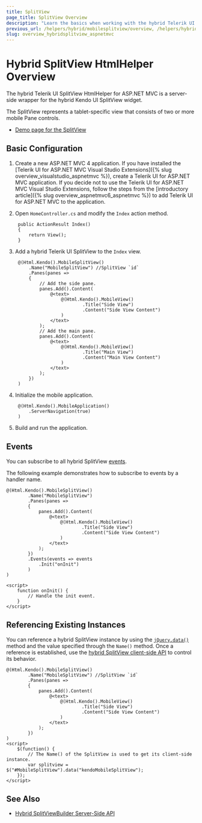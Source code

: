 ```yaml
---
title: SplitView
page_title: SplitView Overview
description: "Learn the basics when working with the hybrid Telerik UI SplitView HtmlHelper for ASP.NET MVC."
previous_url: /helpers/hybrid/mobilesplitview/overview, /helpers/hybrid/mobilesplitview
slug: overview_hybridsplitview_aspnetmvc
---
```


# Hybrid SplitView HtmlHelper Overview

The hybrid Telerik UI SplitView HtmlHelper for ASP.NET MVC is a server-side wrapper for the hybrid Kendo UI SplitView widget.

The SplitView represents a tablet-specific view that consists of two or more mobile Pane controls.

* [Demo page for the SplitView](https://demos.telerik.com/kendo-ui/m/index#splitview/index)

## Basic Configuration

1. Create a new ASP.NET MVC 4 application. If you have installed the [Telerik UI for ASP.NET MVC Visual Studio Extensions]({% slug overview_visualstudio_aspnetmvc %}), create a Telerik UI for ASP.NET MVC application. If you decide not to use the Telerik UI for ASP.NET MVC Visual Studio Extensions, follow the steps from the [introductory article]({% slug overview_aspnetmvc6_aspnetmvc %}) to add Telerik UI for ASP.NET MVC to the application.
1. Open `HomeController.cs` and modify the `Index` action method.

        public ActionResult Index()
        {
            return View();
        }

1. Add a hybrid Telerik UI SplitView to the `Index` view.

        @(Html.Kendo().MobileSplitView()
            .Name("MobileSplitView") //SplitView `id`
            .Panes(panes =>
            {
                // Add the side pane.
                panes.Add().Content(
                    @<text>
                        @(Html.Kendo().MobileView()
                                .Title("Side View")
                                .Content("Side View Content")
                        )
                    </text>
                );
                // Add the main pane.
                panes.Add().Content(
                    @<text>
                        @(Html.Kendo().MobileView()
                                .Title("Main View")
                                .Content("Main View Content")
                        )
                    </text>
                );
            })
        )

1. Initialize the mobile application.

        @(Html.Kendo().MobileApplication()
            .ServerNavigation(true)
        )

1. Build and run the application.

## Events

You can subscribe to all hybrid SplitView [events](https://docs.telerik.com/kendo-ui/api/javascript/mobile/ui/splitview#events).

The following example demonstrates how to subscribe to events by a handler name.

    @(Html.Kendo().MobileSplitView()
            .Name("MobileSplitView")
            .Panes(panes =>
            {
                panes.Add().Content(
                    @<text>
                        @(Html.Kendo().MobileView()
                                .Title("Side View")
                                .Content("Side View Content")
                        )
                    </text>
                );
            })
            .Events(events => events
                .Init("onInit")
            )
    )

    <script>
        function onInit() {
            // Handle the init event.
        }
    </script>

## Referencing Existing Instances

You can reference a hybrid SplitView instance by using the [`jQuery.data()`](http://api.jquery.com/jQuery.data/) method and the value specified through the `Name()` method. Once a reference is established, use the [hybrid SplitView client-side API](https://docs.telerik.com/kendo-ui/api/javascript/mobile/ui/splitview#methods) to control its behavior.

    @(Html.Kendo().MobileSplitView()
            .Name("MobileSplitView") //SplitView `id`
            .Panes(panes =>
            {
                panes.Add().Content(
                    @<text>
                        @(Html.Kendo().MobileView()
                                .Title("Side View")
                                .Content("Side View Content")
                        )
                    </text>
                );
            })
    )
    <script>
        $(function() {
            // The Name() of the SplitView is used to get its client-side instance.
            var splitview = $("#MobileSplitView").data("kendoMobileSplitView");
        });
    </script>

## See Also

* [Hybrid SplitViewBuilder Server-Side API](https://docs.telerik.com/aspnet-mvc/api/Kendo.Mvc.UI.Fluent/MobileSplitViewBuilder)
